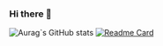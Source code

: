 ### Hi there 👋
![Aurag`s GitHub stats](https://github-readme-stats.vercel.app/api?username=sky81219&show_icons=true&theme=radical)
[![Readme Card](https://github-readme-stats.vercel.app/api/pin/?username=sky81219&repo=aiker)](https://github.com/anuraghazra/github-readme-stats)



<!--
**sky81219/sky81219** is a ✨ _special_ ✨ repository because its `README.md` (this file) appears on your GitHub profile.

Here are some ideas to get you started:

- 🔭 I’m currently working on ...
- 🌱 I’m currently learning ...
- 👯 I’m looking to collaborate on ...
- 🤔 I’m looking for help with ...
- 💬 Ask me about ...
- 📫 How to reach me: ...
- 😄 Pronouns: ...
- ⚡ Fun fact: ...
-->
